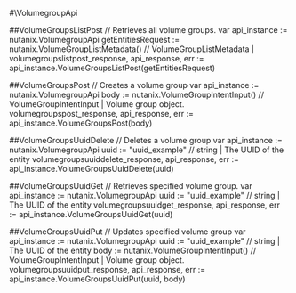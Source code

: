 #\VolumegroupApi

##VolumeGroupsListPost
//  Retrieves all volume groups.
var api_instance := nutanix.VolumegroupApi
getEntitiesRequest := nutanix.VolumeGroupListMetadata() // VolumeGroupListMetadata | 
volumegroupslistpost_response, api_response, err := api_instance.VolumeGroupsListPost(getEntitiesRequest)

##VolumeGroupsPost
//  Creates a volume group
var api_instance := nutanix.VolumegroupApi
body := nutanix.VolumeGroupIntentInput() // VolumeGroupIntentInput | Volume group object.
volumegroupspost_response, api_response, err := api_instance.VolumeGroupsPost(body)

##VolumeGroupsUuidDelete
//  Deletes a volume group
var api_instance := nutanix.VolumegroupApi
uuid := "uuid_example" // string | The UUID of the entity
volumegroupsuuiddelete_response, api_response, err := api_instance.VolumeGroupsUuidDelete(uuid)

##VolumeGroupsUuidGet
//  Retrieves specified volume group.
var api_instance := nutanix.VolumegroupApi
uuid := "uuid_example" // string | The UUID of the entity
volumegroupsuuidget_response, api_response, err := api_instance.VolumeGroupsUuidGet(uuid)

##VolumeGroupsUuidPut
//  Updates specified volume group
var api_instance := nutanix.VolumegroupApi
uuid := "uuid_example" // string | The UUID of the entity
body := nutanix.VolumeGroupIntentInput() // VolumeGroupIntentInput | Volume group object.
volumegroupsuuidput_response, api_response, err := api_instance.VolumeGroupsUuidPut(uuid, body)

